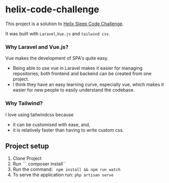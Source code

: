 # helix-code-challenge
This project is a solution to [Helix Sleep Code Challenge](https://gist.github.com/tonning/1bd99ec5b8c60bb1a9d52577ac701313).

It was built with `Laravel`,`Vue.js` and `tailwind css`. 

### Why Laravel and Vue.js?
Vue makes the development of SPA's quite easy. 
- Being able to use vue in Laravel makes it easier for managing repositories; both frontend and backend can be created from one project.
- I think they have an easy learning curve, especially vue, which makes it easier for new people to easily understand the codebase.

### Why Tailwind?
I love using tailwindcss because 
- it can be customised with ease, and,
- it is relatively faster than having to write custom css.


## Project setup
1. Clone Project
2. Run ``` composer install``
3. Run the command:  ``` npm install && npm run watch```
4. To serve the application run: ``` php artisan serve ```
